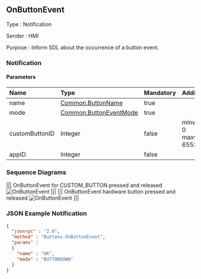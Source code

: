 ## OnButtonEvent

Type
: Notification

Sender
: HMI

Purpose
: Inform SDL about the occurrence of a button event.

### Notification

#### Parameters

|Name|Type|Mandatory|Additional|
|:---|:---|:--------|:---------|
|name|[Common.ButtonName](../../common/enums/#buttonname)|true||
|mode|[Common.ButtonEventMode](../../common/enums/#buttoneventmode)|true||
|customButtonID|Integer|false|minvalue: 0<br>maxvalue: 65536|
|appID|Integer|false||

### Sequence Diagrams
|||
OnButtonEvent for CUSTOM_BUTTON pressed and released
![OnButtonEvent](./assets/OnButtonEventPressRelease.png)
|||
|||
OnButtonEvent hardware button pressed and released
![OnButtonEvent](./assets/OnButtonEventHardKeyPressRelease.png)
|||

### JSON Example Notification
```json
{
  "jsonrpc" : "2.0",
  "method" : "Buttons.OnButtonEvent",
  "params" :
  {
    "name" : "OK",
    "mode" : "BUTTONDOWN"
  }
}
```
